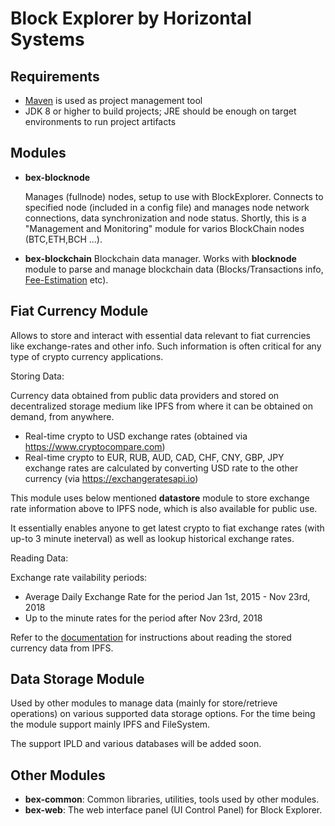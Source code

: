 # Block Explorer by Horizontal Systems

## Requirements
- [Maven](http://maven.apache.org/) is used as project management tool
- JDK 8 or higher to build projects; JRE should be enough on target environments to run project artifacts


## Modules

- **bex-blocknode** 

  Manages (fullnode) nodes, setup to use with BlockExplorer. Connects to specified node (included in a config file) and manages node network connections, data synchronization and node status. Shortly, this is a "Management and Monitoring" module for varios BlockChain nodes (BTC,ETH,BCH ...).
        
- **bex-blockchain**
  Blockchain data manager. Works with **blocknode** module to parse and manage blockchain data (Blocks/Transactions info, [Fee-Estimation](https://ipfs.horizontalsystems.xyz/ipns/Qmd4Gv2YVPqs6dmSy1XEq7pQRSgLihqYKL2JjK7DMUFPVz/io-hs/data/docs/block-explorer/bex-blockchain-fee.html) etc).
 
## Fiat Currency Module

Allows to store and interact with essential data relevant to fiat currencies like exchange-rates and other info. Such information is often critical for any type of crypto currency applications.

Storing Data:

Currency data obtained from public data providers and stored on decentralized storage medium like IPFS from where it can be obtained on demand, from anywhere.

- Real-time crypto to USD exchange rates (obtained via https://www.cryptocompare.com)
- Real-time crypto to EUR, RUB, AUD, CAD, CHF, CNY, GBP, JPY exchange rates are calculated by converting USD rate to the other currency (via https://exchangeratesapi.io)

This module uses below mentioned **datastore** module to store exchange rate information above to IPFS node, which is also available for public use. 

It essentially enables anyone to get latest crypto to fiat exchange rates (with up-to 3 minute ineterval) as well as lookup historical exchange rates.

Reading Data:

Exchange rate vailability periods:

- Average Daily Exchange Rate for the period Jan 1st, 2015 - Nov 23rd, 2018
- Up to the minute rates for the period after Nov 23rd, 2018

Refer to the [documentation](https://ipfs.horizontalsystems.xyz/ipns/Qmd4Gv2YVPqs6dmSy1XEq7pQRSgLihqYKL2JjK7DMUFPVz/io-hs/data/docs/block-explorer/bex-currency.html) for instructions about reading the stored currency data from IPFS.

## Data Storage Module

Used by other modules to manage data (mainly for store/retrieve operations) on various supported data storage options. For the time being the module support mainly IPFS and FileSystem. 

The support IPLD and various databases will be added soon.
  
  
## Other Modules
  
- **bex-common**: Common libraries, utilities, tools used by other modules.   
- **bex-web**: The web interface panel (UI Control Panel) for Block Explorer.
